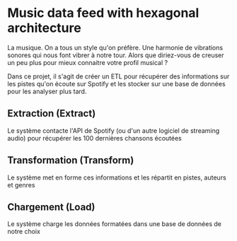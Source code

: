 # Music data feed with hexagonal architecture

La musique. On a tous un style qu'on préfère. Une harmonie de vibrations sonores qui nous font vibrer à notre tour. Alors que diriez-vous de creuser un peu plus pour mieux connaitre votre profil musical ?

Dans ce projet, il s'agit de créer un ETL pour récupérer des informations sur les pistes qu'on écoute sur Spotify et les stocker sur une base de données pour les analyser plus tard.


## Extraction (Extract)
Le système contacte l'API de Spotify (ou d'un autre logiciel de streaming audio) pour récupérer les 100 dernières chansons écoutées

## Transformation (Transform)
Le système met en forme ces informations et les répartit en pistes, auteurs et genres

## Chargement (Load)
Le système charge les données formatées dans une base de données de notre choix
